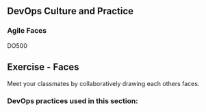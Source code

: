 <!-- .slide: data-background-image="images/RH_NewBrand_Background.png"  -->
## DevOps Culture and Practice <!-- {_class="course-title"} -->
### Agile Faces <!-- {_class="title-color"} -->
DO500 <!-- {_class="title-color"} -->



## Exercise - Faces
Meet your classmates by collaboratively drawing each others faces.



<!-- .slide: data-background-image="images/chef-background.png" class="white-style" -->
### DevOps practices used in this section:
